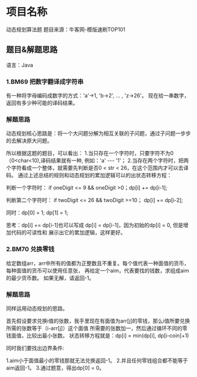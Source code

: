 # 项目名称
动态规划算法题
题目来源：牛客网-模版速刷TOP101


## 题目&解题思路

语言：Java

### 1.BM69 把数字翻译成字符串
有一种将字母编码成数字的方式：'a'->1, 'b->2', ... , 'z->26'。
现在给一串数字，返回有多少种可能的译码结果。

### 解题思路
动态规划核心思路是：将一个大问题分解为相互关联的子问题，通过子问题一步步的去解决原大问题。

所以根据这题的题目，可以看出：
1.当只存在一个字符时，只要字符不为0（0<char<10),译码结果就有一种, 例如：'a' --- '1'；
2.当存在两个字符时，把两个字符看成一个整体，就需要先判断是否0 < str < 26，在这个范围内才可以去译码。
通过上述总结的规则和动态规划的累加逻辑可以的出状态转移方程：

判断一个字符时： if oneDigit <= 9 && oneDigit >0；dp[i] += dp[i-1];

判断第二个字符时： if twoDigit <= 26 && twoDigit >=10； dp[i] += dp[i-2];

同时：dp[0] = 1;
     dp[1] = 1;

思考：dp[i] += dp[i-1]也可以写成 dp[i] = dp[i-1]，因为初始的dp[i] = 0, 但是增加代码的可读性和
展示出它的累加逻辑，这样更好。

### 2.BM70 兑换零钱
给定数组arr，arr中所有的值都为正整数且不重复。每个值代表一种面值的货币，
每种面值的货币可以使用任意张， 再给定一个aim，代表要找的钱数，求组成aim的最少货币数。
如果无解，请返回-1。

### 解题思路
同样运用动态规划的思路。

首先假设要求兑换i值的张数，我手里现在有面值为arr[j]的零钱，那么i值所要兑换所需的张数等于（i-arr[j]）这个面值
所需要的张数加一，然后通过循环不同的零钱面值，比较出最小张数。
状态转移方程就是：dp[i] = min(dp[i], dp[i-coin]+1)

同时我们要找出边界条件:

1.aim小于面值最小的零钱那就无法兑换返回-1。
2.并且任何零钱组合都不能等于aim返回-1。
3.通过题意，得出dp[0] = 0。









